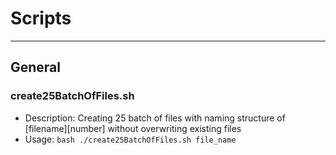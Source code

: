 # Scripts

---

## General

### create25BatchOfFiles.sh

- Description: Creating 25 batch of files with naming structure of [filename][number] without overwriting existing files
- Usage: ```bash ./create25BatchOfFiles.sh file_name```
